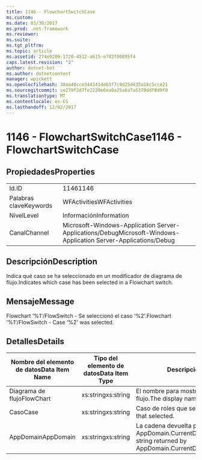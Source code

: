 ```yaml
---
title: 1146 - FlowchartSwitchCase
ms.custom: 
ms.date: 03/30/2017
ms.prod: .net-framework
ms.reviewer: 
ms.suite: 
ms.tgt_pltfrm: 
ms.topic: article
ms.assetid: 274e9209-1720-4512-a615-e742f00895f4
caps.latest.revision: "2"
author: dotnet-bot
ms.author: dotnetcontent
manager: wpickett
ms.openlocfilehash: 38aa40cce344141deb3f7c9d25d435a18c5cce21
ms.sourcegitcommit: ce279f2d7fe2220e6ea0a25a8a7a5370ddf8d9f0
ms.translationtype: MT
ms.contentlocale: es-ES
ms.lasthandoff: 12/02/2017
---
```

# <a name="1146---flowchartswitchcase"></a><span data-ttu-id="6d20f-102">1146 - FlowchartSwitchCase</span><span class="sxs-lookup"><span data-stu-id="6d20f-102">1146 - FlowchartSwitchCase</span></span>
## <a name="properties"></a><span data-ttu-id="6d20f-103">Propiedades</span><span class="sxs-lookup"><span data-stu-id="6d20f-103">Properties</span></span>  
  
|||  
|-|-|  
|<span data-ttu-id="6d20f-104">Id.</span><span class="sxs-lookup"><span data-stu-id="6d20f-104">ID</span></span>|<span data-ttu-id="6d20f-105">1146</span><span class="sxs-lookup"><span data-stu-id="6d20f-105">1146</span></span>|  
|<span data-ttu-id="6d20f-106">Palabras clave</span><span class="sxs-lookup"><span data-stu-id="6d20f-106">Keywords</span></span>|<span data-ttu-id="6d20f-107">WFActivities</span><span class="sxs-lookup"><span data-stu-id="6d20f-107">WFActivities</span></span>|  
|<span data-ttu-id="6d20f-108">Nivel</span><span class="sxs-lookup"><span data-stu-id="6d20f-108">Level</span></span>|<span data-ttu-id="6d20f-109">Información</span><span class="sxs-lookup"><span data-stu-id="6d20f-109">Information</span></span>|  
|<span data-ttu-id="6d20f-110">Canal</span><span class="sxs-lookup"><span data-stu-id="6d20f-110">Channel</span></span>|<span data-ttu-id="6d20f-111">Microsoft-Windows-Application Server-Applications/Debug</span><span class="sxs-lookup"><span data-stu-id="6d20f-111">Microsoft-Windows-Application Server-Applications/Debug</span></span>|  
  
## <a name="description"></a><span data-ttu-id="6d20f-112">Descripción</span><span class="sxs-lookup"><span data-stu-id="6d20f-112">Description</span></span>  
 <span data-ttu-id="6d20f-113">Indica qué caso se ha seleccionado en un modificador de diagrama de flujo.</span><span class="sxs-lookup"><span data-stu-id="6d20f-113">Indicates which case has been selected in a Flowchart switch.</span></span>  
  
## <a name="message"></a><span data-ttu-id="6d20f-114">Mensaje</span><span class="sxs-lookup"><span data-stu-id="6d20f-114">Message</span></span>  
 <span data-ttu-id="6d20f-115">Flowchart '%1'/FlowSwitch - Se seleccionó el caso '%2'.</span><span class="sxs-lookup"><span data-stu-id="6d20f-115">Flowchart '%1'/FlowSwitch - Case '%2' was selected.</span></span>  
  
## <a name="details"></a><span data-ttu-id="6d20f-116">Detalles</span><span class="sxs-lookup"><span data-stu-id="6d20f-116">Details</span></span>  
  
|<span data-ttu-id="6d20f-117">Nombre del elemento de datos</span><span class="sxs-lookup"><span data-stu-id="6d20f-117">Data Item Name</span></span>|<span data-ttu-id="6d20f-118">Tipo del elemento de datos</span><span class="sxs-lookup"><span data-stu-id="6d20f-118">Data Item Type</span></span>|<span data-ttu-id="6d20f-119">Descripción</span><span class="sxs-lookup"><span data-stu-id="6d20f-119">Description</span></span>|  
|--------------------|--------------------|-----------------|  
|<span data-ttu-id="6d20f-120">Diagrama de flujo</span><span class="sxs-lookup"><span data-stu-id="6d20f-120">FlowChart</span></span>|<span data-ttu-id="6d20f-121">xs:string</span><span class="sxs-lookup"><span data-stu-id="6d20f-121">xs:string</span></span>|<span data-ttu-id="6d20f-122">El nombre para mostrar del diagrama de flujo.</span><span class="sxs-lookup"><span data-stu-id="6d20f-122">The display name of the FlowChart.</span></span>|  
|<span data-ttu-id="6d20f-123">Caso</span><span class="sxs-lookup"><span data-stu-id="6d20f-123">Case</span></span>|<span data-ttu-id="6d20f-124">xs:string</span><span class="sxs-lookup"><span data-stu-id="6d20f-124">xs:string</span></span>|<span data-ttu-id="6d20f-125">Caso de roles que seleccionó.</span><span class="sxs-lookup"><span data-stu-id="6d20f-125">The switch case that selected.</span></span>|  
|<span data-ttu-id="6d20f-126">AppDomain</span><span class="sxs-lookup"><span data-stu-id="6d20f-126">AppDomain</span></span>|<span data-ttu-id="6d20f-127">xs:string</span><span class="sxs-lookup"><span data-stu-id="6d20f-127">xs:string</span></span>|<span data-ttu-id="6d20f-128">La cadena devuelta por AppDomain.CurrentDomain.FriendlyName.</span><span class="sxs-lookup"><span data-stu-id="6d20f-128">The string returned by AppDomain.CurrentDomain.FriendlyName.</span></span>|
